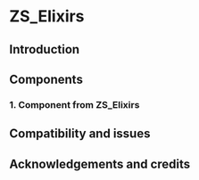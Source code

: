 # ZS_Elixirs

## Introduction


## Components


### 1. Component from ZS_Elixirs

## Compatibility and issues


## Acknowledgements and credits


